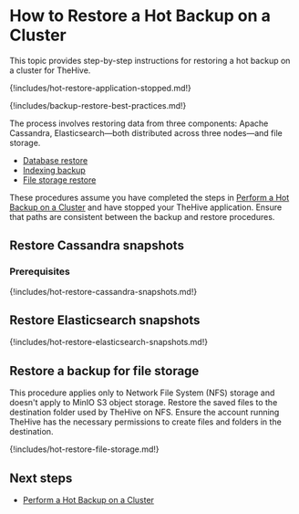 # How to Restore a Hot Backup on a Cluster

This topic provides step-by-step instructions for restoring a hot backup on a cluster for TheHive.

{!includes/hot-restore-application-stopped.md!}

{!includes/backup-restore-best-practices.md!}

The process involves restoring data from three components: Apache Cassandra, Elasticsearch—both distributed across three nodes—and file storage.

* [Database restore](#restore-cassandra-snapshots)
* [Indexing backup](#restore-elasticsearch-snapshots)
* [File storage restore](#restore-a-backup-for-file-storage)

These procedures assume you have completed the steps in [Perform a Hot Backup on a Cluster](../../backup/hot-backup/hot-backup-cluster.md) and have stopped your TheHive application. Ensure that paths are consistent between the backup and restore procedures.

## Restore Cassandra snapshots

### Prerequisites

{!includes/hot-restore-cassandra-snapshots.md!}

## Restore Elasticsearch snapshots

{!includes/hot-restore-elasticsearch-snapshots.md!}

## Restore a backup for file storage

This procedure applies only to Network File System (NFS) storage and doesn't apply to MinIO S3 object storage. Restore the saved files to the destination folder used by TheHive on NFS. Ensure the account running TheHive has the necessary permissions to create files and folders in the destination.

{!includes/hot-restore-file-storage.md!}

<h2>Next steps</h2>

* [Perform a Hot Backup on a Cluster](../../backup/hot-backup/hot-backup-cluster.md)